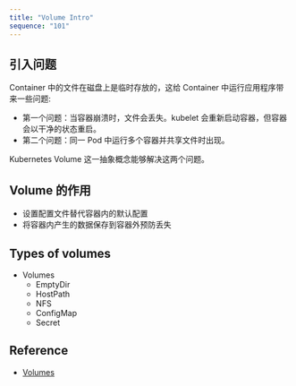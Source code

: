 ```yaml
---
title: "Volume Intro"
sequence: "101"
---
```


## 引入问题

Container 中的文件在磁盘上是临时存放的，这给 Container 中运行应用程序带来一些问题:

- 第一个问题：当容器崩溃时，文件会丢失。kubelet 会重新启动容器，但容器会以干净的状态重启。
- 第二个问题：同一 Pod 中运行多个容器并共享文件时出现。

Kubernetes Volume 这一抽象概念能够解决这两个问题。

## Volume 的作用

- 设置配置文件替代容器内的默认配置
- 将容器内产生的数据保存到容器外预防丢失

## Types of volumes

- Volumes
    - EmptyDir
    - HostPath
    - NFS
    - ConfigMap
    - Secret

## Reference

- [Volumes](https://kubernetes.io/docs/concepts/storage/volumes/)
